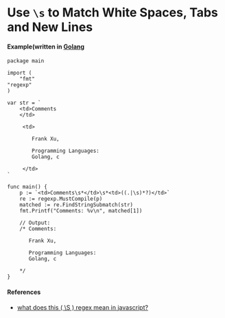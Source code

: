 # Use `\s` to Match White Spaces, Tabs and New Lines

#### Example(written in [Golang](https://golang.org)

    package main

    import (
    	"fmt"
	"regexp"
    )

    var str = `
        <td>Comments
        </td>

         <td>

            Frank Xu, 
 
            Programming Languages:
            Golang, c

         </td>
    `

    func main() {
	    p := `<td>Comments\s*</td>\s*<td>((.|\s)*?)</td>`
	    re := regexp.MustCompile(p)
	    matched := re.FindStringSubmatch(str)
	    fmt.Printf("Comments: %v\n", matched[1])

	    // Output:
	    /* Comments:

	       Frank Xu,

	       Programming Languages:
	       Golang, c

	    */
    }

#### References
* [what does this ( \S ) regex mean in javascript?](http://stackoverflow.com/questions/4377480/what-does-this-s-regex-mean-in-javascript)
